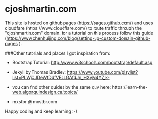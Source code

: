 # cjoshmartin.com

This site is hosted on  github pages (https://pages.github.com/) and uses cloudfare (https://www.cloudflare.com/) to route traffic through the "cjoshmartin.com" domain. for a tutorial on this process follow this guide (https://www.chenhuijing.com/blog/setting-up-custom-domain-github-pages ).

###Other tutorials and places I got inspiration from:
  
  * Bootstrap Tutorial: http://www.w3schools.com/bootstrap/default.asp
  * Jekyll by Thomas Bradley: https://www.youtube.com/playlist?list=PLWjCJDeWfDdfVEcLGAfdJn_HXyM4Y7_k- 
  
  * you can find other guides by the same guy here: https://learn-the-web.algonquindesign.ca/topics/
  *  mxstbr @ mxstbr.com

  Happy coding and keep learning :-)
